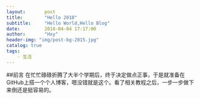 ```yaml
---
layout:       post
title:        "Hello 2018"
subtitle:     "Hello World,Hello Blog"
date:         2018-04-04 17:17:00
author:       "Hxy"
header-img: "img/post-bg-2015.jpg"
catalog: true
tags:
    - 生活
---
```


##前言
在忙忙碌碌折腾了大半个学期后，终于决定做点正事，于是就准备在GitHub上搭一个个人博客，嗯没错就是这个。看了相关教程之后，一步一步做下来倒还是挺容易的。
